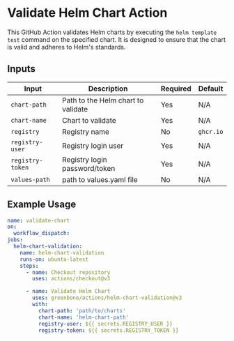 # Validate Helm Chart Action

This GitHub Action validates Helm charts by executing the `helm template test` command on the specified chart. It is designed to ensure that the chart is valid and adheres to Helm's standards.

## Inputs

| Input          | Description                                      | Required | Default  |
|----------------|--------------------------------------------------|----------|----------|
| `chart-path`   | Path to the Helm chart to validate               | Yes      | N/A      |
| `chart-name`   | Chart to validate                                | Yes      | N/A      |
| `registry`     | Registry name                                    | No       | `ghcr.io`|
| `registry-user`| Registry login user                              | Yes      | N/A      |
| `registry-token`| Registry login password/token                   | Yes      | N/A      |
| `values-path` | path to values.yaml file                          | No       | N/A      |

## Example Usage

```yml
name: validate-chart
on:
  workflow_dispatch:
jobs:
  helm-chart-validation:
    name: helm-chart-validation
    runs-on: ubuntu-latest
    steps:
      - name: Checkout repository
        uses: actions/checkout@v3

      - name: Validate Helm Chart
        uses: greenbone/actions/helm-chart-validation@v3
        with:
          chart-path: 'path/to/charts'
          chart-name: 'helm-chart-path'
          registry-user: ${{ secrets.REGISTRY_USER }}
          registry-token: ${{ secrets.REGISTRY_TOKEN }}
          
